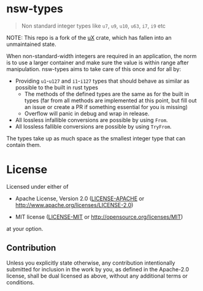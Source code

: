 # nsw-types

> Non standard integer types like `u7`, `u9`, `u10`, `u63`, `i7`, `i9` etc

NOTE: This repo is a fork of the [uX](https://github.com/rust-ux/ux) crate, which has fallen into an unmaintained state.

When non-standard-width integers are required in an application, the norm is to use a larger container and make sure the value is within range after manipulation. nsw-types aims to take care of this once and for all by:
 - Providing `u1`-`u127` and `i1`-`i127` types that should behave as similar as possible to the built in rust types
     - The methods of the defined types are the same as for the built in types (far from all methods are implemented at this point, but fill out an issue or create a PR if something essential for you is missing)
     - Overflow will panic in debug and wrap in release.
 - All lossless infallible conversions are possible by using `From`. 
 - All lossless fallible conversions are possible by using `TryFrom`.

The types take up as much space as the smallest integer type that can contain them.
# License

Licensed under either of

- Apache License, Version 2.0 ([LICENSE-APACHE](LICENSE-APACHE) or
  http://www.apache.org/licenses/LICENSE-2.0)

- MIT license ([LICENSE-MIT](LICENSE-MIT) or http://opensource.org/licenses/MIT)

at your option.

## Contribution

Unless you explicitly state otherwise, any contribution intentionally submitted
for inclusion in the work by you, as defined in the Apache-2.0 license, shall be
dual licensed as above, without any additional terms or conditions.
